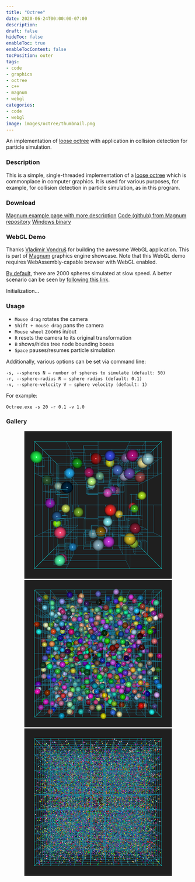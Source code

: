 ```yaml
---
title: "Octree"
date: 2020-06-24T00:00:00-07:00
description: 
draft: false
hideToc: false
enableToc: true
enableTocContent: false
tocPosition: outer
tags:
- code
- graphics
- octree
- c++
- magnum
- webgl
categories:
- code
- webgl
image: images/octree/thumbnail.png
---
```



An implementation of [loose octree](https://anteru.net/blog/2008/loose-octrees/) with application in collision detection for particle simulation.

<!--more-->
### Description
This is a simple, single-threaded implementation of a [loose octree](https://anteru.net/blog/2008/loose-octrees/) which is commonplace in computer graphics. It is used for various purposes, for example, for collision detection in particle simulation, as in this program.


### Download
[Magnum example page with more description](https://doc.magnum.graphics/magnum/examples-octree.html)
[Code (github) from Magnum repository](https://github.com/mosra/magnum-examples/tree/master/src/octree)
[Windows binary](/exe/Octree.exe)

### WebGL Demo
Thanks [Vladimír Vondruš](https://github.com/mosra/) for building the awesome WebGL application. This is part of [Magnum](https://magnum.graphics/) graphics engine showcase. Note that this WebGL demo requires WebAssembly-capable browser with WebGL enabled.

[By default](/posts/octree/), there are 2000 spheres simulated at slow speed. A better scenario can be seen by [following this link](?spheres=20&amp;sphere-radius=0.1&amp;sphere-velocity=1.0).

<link rel="stylesheet" href="/webgl/WebApplication.css" />
<meta name="viewport" content="width=device-width, initial-scale=1.0" />
<div id="container">
  <div id="sizer"><div id="expander"><div id="listener">
    <canvas id="canvas"></canvas>
    <div id="status">Initialization...</div>
    <div id="status-description"></div>
    <script src="/webgl/EmscriptenApplication.js"></script>
    <script async="async" src="/webgl/magnum-octree.js"></script>
  </div></div></div>
</div>

### Usage
* `Mouse drag` rotates the camera
* `Shift + mouse drag` pans the camera
* `Mouse wheel` zooms in/out
* `R` resets the camera to its original transformation
* `B` shows/hides tree node bounding boxes
* `Space` pauses/resumes particle simulation

Additionally, various options can be set via command line:

```
-s, --spheres N — number of spheres to simulate (default: 50)
-r, --sphere-radius R — sphere radius (default: 0.1)
-v, --sphere-velocity V — sphere velocity (default: 1)
```

For example:

```
Octree.exe -s 20 -r 0.1 -v 1.0
```

### Gallery
<p align="center">
<img src="/images/octree/1.png" alt="A screenshot of the program" style="width: 80%;"/>
<br />
<img src="/images/octree/2.png" alt="A screenshot of the program" style="width: 80%;"/>
<br />
<img src="/images/octree/3.png" alt="A screenshot of the program" style="width: 80%;"/>
</p>

